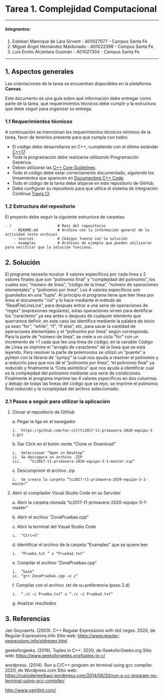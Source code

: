 # Tarea 1. Complejidad Computacional

---

##### Integrantes:
1. Esteban Manrique de Lara Sirvent - A01027077 - Campus Santa Fe
2. Miguel Ángel Hernández Maldonado - A01022398 - Campus Santa Fe
3. Luis Emilio Alcántara Guzmán - A01027304 - Campus Santa Fe

---
## 1. Aspectos generales

Las orientaciones de la tarea se encuentran disponibles en la plataforma **Canvas**.

Este documento es una guía sobre qué información debe entregar como parte de la tarea, qué requerimientos técnicos debe cumplir y la estructura que debe seguir para organizar su entrega.


### 1.1 Requerimientos técnicos

A continuación se mencionan los requerimientos técnicos mínimos de la tarea, favor de tenerlos presente para que cumpla con todos.

* El código debe desarrollarse en C++, cumpliendo con el último estándar [C++17](https://isocpp.org/std/the-standard).
* Toda la programación debe realizarse utilizando Programación Genérica.
* Deben utilizarse las [C++ Core Guidelines](https://github.com/isocpp/CppCoreGuidelines/blob/master/CppCoreGuidelines.md).
* Todo el código debe estar correctamente documentado, siguiendo los lineamientos que aparecen en [Documenting C++ Code](https://developer.lsst.io/cpp/api-docs.html).
* Todo el código de la tarea debe alojarse en este repositorio de GitHub.
* Debe configurar su repositorio para que utilice el sistema de Integración Continua [Travis CI](https://travis-ci.org/).

### 1.2 Estructura del repositorio

El proyecto debe seguir la siguiente estructura de carpetas:
```
- / 			        # Raíz del repositorio
    - README.md			# Archivo con la información general de la actividad (este archivo)
    - sources  			# Códigos fuente con la solución
    - examples			# Archivos de ejemplo que pueden utilizarse para verificar que la solución funciona.
```

## 2. Solución
El programa necesita mostrar 4 valores específicos por cada línea y 2 valores finales que son “polinomio final”
y “complejidad del polinomio”, los cuales son; “número de línea”, “código de la línea”, “número de operaciones 
elementales” y “polinomio por línea”. Los 4 valores específicos son guardados en una “tupla”.
Al principio el programa tiene que leer línea por línea el documento “.txt” y lo hace mediante el método de 
“ReadFileLineLine”, para después entrar a una serie de operaciones de “regex” (expresiones regulares), 
estas operaciones sirven para dentificar los “caracteres” ya sea antes o después de cualquier elemento que querramos
definir, en este caso las identifica mediante la palabra de inicio ya sean “for”, “while”, “if”, “if else”, etc, para 
sacar la cantidad de operaciones elementales y el “polinomio por línea” según corresponda. Para la parte de 
“número de línea”, se mete a un ciclo “for” con un incremento de +1 cada que lee una línea de código; en la variable 
Código de Línea se imprime el "arreglo de caracteres" de la línea que se está leyendo.
Para resolver la parte de polemonios se utilizó un “puente” a pyhton con la librería de “sympy” la cual nos ayuda a 
resolver el polinomio y a reducirlo para que nos dé el “polinomio por línea”, “el polinomio final” ya reducido y finalmente 
la “Cota asintótica” que nos ayuda a identificar cual es la complejidad del polinomio mediante una serie de condiciones.
Finalmente el programa imprime las 4 valores especificos en dos culumnas y debajo de todas las lineas del código que se leyó,
se imprime el polinomio final reducido y la complejidad del archivo seleccionado.


### 2.1 Pasos a seguir para utilizar la aplicación

1.	Clonar el repositorio de GitHub
   
    a.	Pegar la liga en el navegador
   
        i.	https://github.com/tec-csf/tc2017-t1-primavera-2020-equipo-3-1.git
   
    b.	Dar Click en el botón verde “Clone or Download”
        
        i.	Seleccionar “Open in Desktop”
        ii.	Se descagara un archivo .ZIP
        iii.	“tc2017-t1-primavera-2020-equipo-3-1-master.zip”
   
    c.	Descomprimir el archivo .zip
        
        i.	Se creara la carpeta “tc2017-t1-primavera-2020-equipo-3-1-master”
        
2.	Abrir el compilador Visual Studio Code en su Servidor

    a.	Abrir la carpeta clonada “tc2017-t1-primavera-2020-equipo-3-1-master"
    
    b.	Abrir el archivo “ZonaPruebas.cpp”
    
    c.	Abrir la terminal del Visual Studio Code
        
        i.	“Ctrl+ñ”
    
    d.	Identificar el archivo de la carpeta “Examples” que se quiere leer 
        
        i.	“Prueba.txt ” o “Prueba2.txt”
    
    e.	Compilar el archivo “ZonaPruebas.cpp”
        
        i.	“bash”
        ii.	“g++ ZonaPruebas.cpp –o z”
    
    f.	Compilar con el archivo .txt de su preferencia (paso 2.d)
        
        i.	“./z –i Prueba.txt” o “./z –i Prueba2.txt”
    
    g.	Analizar resultados


## 3. Referencias


Jan Goyvaerts. (2003). C++ Regular Expressions with std::regex. 2020, de Regular-Expressions.info Sitio web: https://www.regular-expressions.info/stdregex.html

geeksforgeeks. (2016). Tuples in C++. 2020, de GeeksforGeeks.org Sitio web: https://www.geeksforgeeks.org/tuples-in-c/

wordpress. (2014). Run a C/C++ program on terminal using gcc compiler. 2020, de Wordpress.com Sitio web: https://rupinderjeetkaur.wordpress.com/2014/06/20/run-a-cc-program-on-terminal-using-gcc-compiler/

http://www.yamllint.com/


